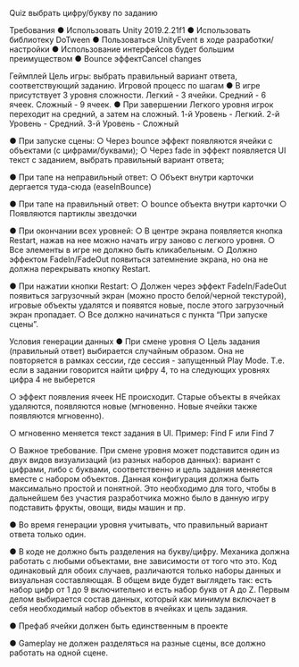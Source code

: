 Quiz выбрать цифру/букву по заданию

Требования
● Использовать Unity 2019.2.21f1
● Использовать библиотеку DoTween
● Пользоваться UnityEvent в ходе разработки/настройки
● Использование интерфейсов будет большим преимуществом
● Bounce эффектCancel changes

Геймплей
Цель игры: выбрать правильный вариант ответа, соответствующий заданию.
Игровой процесс по шагам
● В игре присутствует 3 уровня сложности. Легкий - 3 ячейки. Средний - 6 ячеек.
Сложный - 9 ячеек.
● При завершении Легкого уровня игрок переходит на средний, а затем на
сложный.
1-й Уровень - Легкий.
2-й Уровень - Средний.
3-й Уровень - Сложный

● При запуске сцены:
○ Через bounce эффект появляются ячейки с объектами (с
цифрами/буквами);
○ Через fade in эффект появляется UI текст с заданием, выбрать
правильный вариант ответа;

● При тапе на неправильный ответ:
○ Объект внутри карточки дергается туда-сюда (easeInBounce)

● При тапе на правильный ответ:
○ bounce объекта внутри карточки
○ Появляются партиклы звездочки

● При окончании всех уровней:
○ В центре экрана появляется кнопка Restart, нажав на нее можно начать
игру заново с легкого уровня.
○ Все элементы в игре не должно быть кликабельным.
○ Должно эффектом FadeIn/FadeOut появиться затемнение экрана, но она
не должна перекрывать кнопку Restart.

● При нажатии кнопки Restart:
○ Должен через эффект FadeIn/FadeOut появиться загрузочный экран
(можно просто белой/черной текстурой), игровые объекты удалятся и
появятся новые, после этого загрузочный экран пропадает.
○ Все должно начинаться с пункта “При запуске сцены”.

Условия генерации данных
● При смене уровня
○ Цель задания (правильный ответ) выбирается случайным образом. Она
не повторяется в рамках сессии, где сессия - запущенный Play Mode. Т.е.
если в задании говорится найти цифру 4, то на следующих уровнях
цифра 4 не выберется

○ эффект появления ячеек НЕ происходит. Старые объекты в ячейках
удаляются, появляются новые (мгновенно. Новые ячейки также
появляются мгновенно).

○ мгновенно меняется текст задания в UI. Пример: Find F или Find 7

○ Важное требование. При смене уровня может подставится один из двух
видов визуализаций (из разных наборов данных): вариант с цифрами,
либо с буквами, соответственно и цель задания меняется вместе с
набором объектов. Данная конфигурация должна быть максимально
простой и понятной. Это необходимо для того, чтобы в дальнейшем без
участия разработчика можно было в данную игру подставить фрукты,
овощи, виды машин и пр.

● Во время генерации уровня учитывать, что правильный вариант ответа только
один.

● В коде не должно быть разделения на букву/цифру. Механика должна работать
с любыми объектами, вне зависимости от того что это. Код одинаковый для
обоих случаев, различаются только наборы данных и визуальная
составляющая. В общем виде будет выглядеть так: есть набор цифр от 1 до 9
включительно и есть набор букв от A до Z. Первым делом выбирается состав
данных, который как минимум включает в себя необходимый набор объектов в
ячейках и цель задания.

● Префаб ячейки должен быть единственным в проекте

● Gameplay не должен разделяться на разные сцены, все должно работать на
одной сцене.
